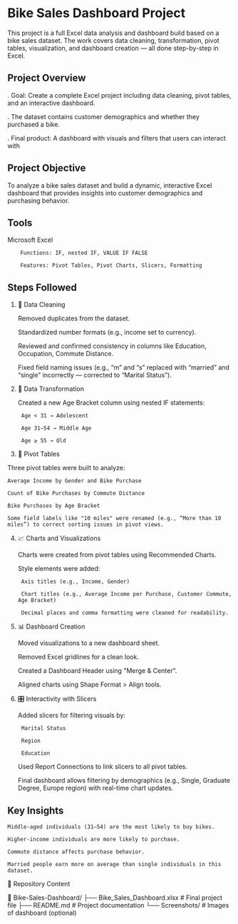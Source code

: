 
# Bike Sales Dashboard Project

This project is a full Excel data analysis and dashboard build based on a bike sales dataset. The work covers data cleaning,
transformation, pivot tables, visualization, and dashboard creation — all done step-by-step in Excel.

## Project Overview
. Goal: Create a complete Excel project including data cleaning, pivot tables, and an interactive dashboard.

. The dataset contains customer demographics and whether they purchased a bike.

. Final product: A dashboard with visuals and filters that users can interact with

## Project Objective

To analyze a bike sales dataset and build a dynamic, interactive Excel dashboard that provides insights into customer demographics and purchasing behavior.

## Tools 

   Microsoft Excel

        Functions: IF, nested IF, VALUE IF FALSE

        Features: Pivot Tables, Pivot Charts, Slicers, Formatting

## Steps Followed
 
1. 🧹 Data Cleaning

    Removed duplicates from the dataset.

    Standardized number formats (e.g., income set to currency).

    Reviewed and confirmed consistency in columns like Education, Occupation, Commute Distance.

    Fixed field naming issues (e.g., “m” and “s” replaced with “married” and “single” incorrectly — corrected to “Marital Status”).

2. 🧮 Data Transformation

    Created a new Age Bracket column using nested IF statements:

        Age < 31 → Adolescent

        Age 31–54 → Middle Age

        Age ≥ 55 → Old

3. 📌 Pivot Tables

Three pivot tables were built to analyze:

    Average Income by Gender and Bike Purchase

    Count of Bike Purchases by Commute Distance

    Bike Purchases by Age Bracket

    Some field labels like "10 miles" were renamed (e.g., “More than 10 miles”) to correct sorting issues in pivot views.

4. 📈 Charts and Visualizations

    Charts were created from pivot tables using Recommended Charts.

    Style elements were added:

        Axis titles (e.g., Income, Gender)

        Chart titles (e.g., Average Income per Purchase, Customer Commute, Age Bracket)

        Decimal places and comma formatting were cleaned for readability.

5. 📊 Dashboard Creation

    Moved visualizations to a new dashboard sheet.

    Removed Excel gridlines for a clean look.

    Created a Dashboard Header using "Merge & Center".

    Aligned charts using Shape Format > Align tools.

6. 🎛️ Interactivity with Slicers

    Added slicers for filtering visuals by:

        Marital Status

        Region

        Education

    Used Report Connections to link slicers to all pivot tables.

    Final dashboard allows filtering by demographics (e.g., Single, Graduate Degree, Europe region) with real-time chart updates.

## Key Insights

    Middle-aged individuals (31–54) are the most likely to buy bikes.

    Higher-income individuals are more likely to purchase.

    Commute distance affects purchase behavior.

    Married people earn more on average than single individuals in this dataset.

📎 Repository Content

📁 Bike-Sales-Dashboard/
├── Bike_Sales_Dashboard.xlsx   # Final project file
├── README.md                   # Project documentation
└── Screenshots/                # Images of dashboard (optional)
